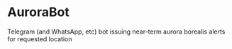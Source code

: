 # AuroraBot
Telegram (and WhatsApp, etc) bot issuing near-term aurora borealis alerts for requested location
